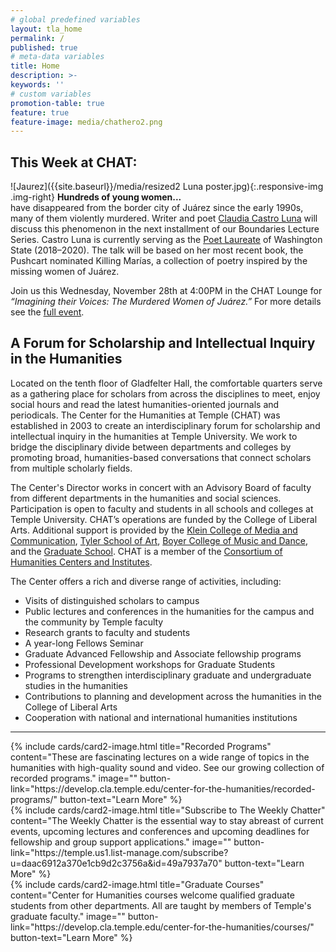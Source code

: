 ```yaml
---
# global predefined variables
layout: tla_home
permalink: /
published: true
# meta-data variables
title: Home
description: >-
keywords: ''
# custom variables
promotion-table: true
feature: true
feature-image: media/chathero2.png
---
```

## This Week at CHAT:

![Jaurez]({{site.baseurl}}/media/resized2 Luna poster.jpg){:.responsive-img .img-right} 
**Hundreds of young women...**<br>
have disappeared from the border city of Juárez since the early 1990s, many of them violently murdered. Writer and poet [Claudia Castro Luna](https://temple.us1.list-manage.com/track/click?u=daac6912a370e1cb9d2c3756a&id=4375914e77&e=0669261260) will discuss this phenomenon in the next installment of our Boundaries Lecture Series. Castro Luna is currently serving as the [Poet Laureate](https://temple.us1.list-manage.com/track/click?u=daac6912a370e1cb9d2c3756a&id=1ddbcbf243&e=0669261260) of Washington State (2018–2020). The talk will be based on her most recent book, the Pushcart nominated Killing Marías, a collection of poetry inspired by the missing women of Juárez. 

Join us this Wednesday, November 28th at 4:00PM in the CHAT Lounge for _“Imagining their Voices: The Murdered Women of Juárez.”_ For more details see the [full event](https://events.temple.edu/imagining-their-voices-the-murdered-women-of-ju%C3%A1rez).

## A Forum for Scholarship and Intellectual Inquiry in the Humanities
Located on the tenth floor of Gladfelter Hall, the comfortable quarters serve as a gathering place for scholars from across the disciplines to meet, enjoy social hours and read the latest humanities-oriented journals and periodicals. The Center for the Humanities at Temple (CHAT) was established in 2003 to create an interdisciplinary forum for scholarship and intellectual inquiry in the humanities at Temple University. We work to bridge the disciplinary divide between departments and colleges by promoting broad, humanities-based conversations that connect scholars from multiple scholarly fields.

The Center's Director works in concert with an Advisory Board of faculty from different departments in the humanities and social sciences. Participation is open to faculty and students in all schools and colleges at Temple University. CHAT’s operations are funded by the College of Liberal Arts. Additional support is provided by the [Klein College of Media and Communication](https://klein.temple.edu/), [Tyler School of Art](http://www.temple.edu/tyler/), [Boyer College of Music and Dance](http://www.temple.edu/boyer/), and the [Graduate School](http://www.temple.edu/grad/index.htm). CHAT is a member of the [Consortium of Humanities Centers and Institutes](http://chcinetwork.org/).

The Center offers a rich and diverse range of activities, including:

- Visits of distinguished scholars to campus
- Public lectures and conferences in the humanities for the campus and the community by Temple faculty
- Research grants to faculty and students
- A year-long Fellows Seminar
- Graduate Advanced Fellowship and Associate fellowship programs
- Professional Development workshops for Graduate Students
- Programs to strengthen interdisciplinary graduate and undergraduate studies in the humanities
- Contributions to planning and development across the humanities in the College of Liberal Arts
- Cooperation with national and international humanities institutions

___

<div class="row row-wide">
  <div class="col m12 l4">{% include cards/card2-image.html
    title="Recorded Programs"
    content="These are fascinating lectures on a wide range of topics in the humanities with high-quality sound and video. See our growing collection of recorded programs."
    image=""
    button-link="https://develop.cla.temple.edu/center-for-the-humanities/recorded-programs/"
    button-text="Learn More" %}
  </div>
  <div class="row row-wide">
    <div class="col m12 l4">{% include cards/card2-image.html
      title="Subscribe to The Weekly Chatter"
      content="The Weekly Chatter is the essential way to stay abreast of current events, upcoming lectures and conferences and upcoming deadlines for fellowship and group support applications."
      image=""
      button-link="https://temple.us1.list-manage.com/subscribe?u=daac6912a370e1cb9d2c3756a&id=49a7937a70"
      button-text="Learn More" %}
    </div>
    <div class="row row-wide">
      <div class="col m12 l4">{% include cards/card2-image.html
        title="Graduate Courses"
        content="Center for Humanities courses welcome qualified graduate students from other departments. All are taught by members of Temple's graduate faculty."
        image=""
        button-link="https://develop.cla.temple.edu/center-for-the-humanities/courses/"
        button-text="Learn More" %}
      </div>
</div>
